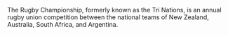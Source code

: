 The Rugby Championship, formerly known as the Tri Nations, is an annual rugby union competition between the national teams of New Zealand, Australia, South Africa, and Argentina.
